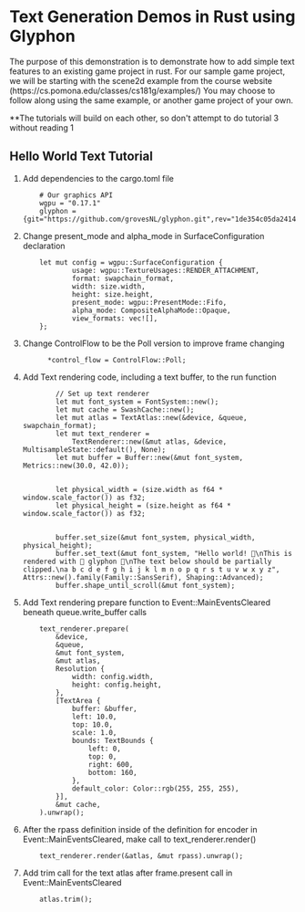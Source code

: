 <h1>Text Generation Demos in Rust using Glyphon</h1>
<p>The purpose of this demonstration is to demonstrate how to add simple text features to an existing game project in rust. For our sample game project, we will be starting with the scene2d example from the course website (https://cs.pomona.edu/classes/cs181g/examples/) You may choose to follow along using the same example, or another game project of your own.</p>
**The tutorials will build on each other, so don't attempt to do tutorial 3 without reading 1
<h2>Hello World Text Tutorial</h2>

<ol>
  <li>Add dependencies to the cargo.toml file</li>
  <!-- -->

        # Our graphics API
        wgpu = "0.17.1"
        glyphon = {git="https://github.com/grovesNL/glyphon.git",rev="1de354c05da2414afdbd5ff0fe2b4104dcf7d414"}
  <li>Change present_mode and alpha_mode in SurfaceConfiguration declaration</li>
  <!-- -->

        let mut config = wgpu::SurfaceConfiguration {
                usage: wgpu::TextureUsages::RENDER_ATTACHMENT,
                format: swapchain_format,
                width: size.width,
                height: size.height,
                present_mode: wgpu::PresentMode::Fifo,
                alpha_mode: CompositeAlphaMode::Opaque,
                view_formats: vec![],
        };
  <li>Change ControlFlow to be the Poll version to improve frame changing</li>
  <!-- -->

          *control_flow = ControlFlow::Poll;
  <li>Add Text rendering code, including a text buffer, to the run function</li>
  <!-- -->
  
            // Set up text renderer
            let mut font_system = FontSystem::new();
            let mut cache = SwashCache::new();
            let mut atlas = TextAtlas::new(&device, &queue, swapchain_format);
            let mut text_renderer =
                TextRenderer::new(&mut atlas, &device, MultisampleState::default(), None);
            let mut buffer = Buffer::new(&mut font_system, Metrics::new(30.0, 42.0));
        
        
            let physical_width = (size.width as f64 * window.scale_factor()) as f32;
            let physical_height = (size.height as f64 * window.scale_factor()) as f32;
        
        
            buffer.set_size(&mut font_system, physical_width, physical_height);
            buffer.set_text(&mut font_system, "Hello world! 👋\nThis is rendered with 🦅 glyphon 🦁\nThe text below should be partially clipped.\na b c d e f g h i j k l m n o p q r s t u v w x y z", Attrs::new().family(Family::SansSerif), Shaping::Advanced);
            buffer.shape_until_scroll(&mut font_system);
  <li>Add Text rendering prepare function to Event::MainEventsCleared beneath queue.write_buffer calls</li>
  <!-- -->

        text_renderer.prepare(
            &device,
            &queue,
            &mut font_system,
            &mut atlas,
            Resolution {
                width: config.width,
                height: config.height,
            },
            [TextArea {
                buffer: &buffer,
                left: 10.0,
                top: 10.0,
                scale: 1.0,
                bounds: TextBounds {
                    left: 0,
                    top: 0,
                    right: 600,
                    bottom: 160,
                },
                default_color: Color::rgb(255, 255, 255),
            }],
            &mut cache,
        ).unwrap();
  <li>After the rpass definition inside of the definition for encoder in Event::MainEventsCleared, make call to text_renderer.render()</li>
  <!-- -->

        text_renderer.render(&atlas, &mut rpass).unwrap();

  <li>Add trim call for the text atlas after frame.present call in Event::MainEventsCleared</li>
  <!-- -->

        atlas.trim();

</ol>
